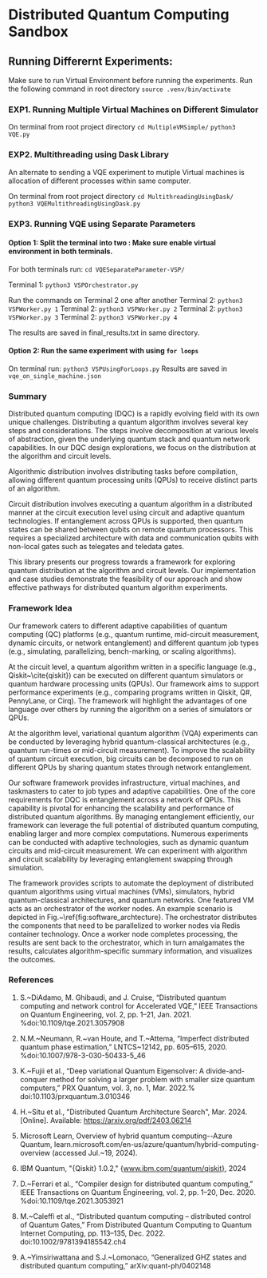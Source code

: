 # Distributed Quantum Computing Sandbox


## Running Differernt Experiments:

Make sure to run Virtual Environment before running the experiments. Run the following command in root directory
`source .venv/bin/activate`

### EXP1. Running Multiple Virtual Machines on Different Simulator

On terminal from root project directory 
`cd MultipleVMSimple/`
`python3 VQE.py`

### EXP2. Multithreading using Dask Library
An alternate to sending a VQE experiment to mutiple Virtual machines is allocation of different processes within same computer. 

On terminal from root project directory 
`cd MultithreadingUsingDask/`
`python3 VQEMultithreadingUsingDask.py`

### EXP3. Running VQE using Separate Parameters

#### Option 1: Split the terminal into two : Make sure enable virtual environment in both terminals. 

For both terminals run:
`cd VQESeparateParameter-VSP/`

Terminal 1: `python3 VSPOrchestrator.py`

Run the commands on Terminal 2 one after another
Terminal 2: `python3 VSPWorker.py 1`
Terminal 2: `python3 VSPWorker.py 2`
Terminal 2: `python3 VSPWorker.py 3`
Terminal 2: `python3 VSPWorker.py 4`

The results are saved in final_results.txt in same directory. 

#### Option 2: Run the same experiment with using `for loops`
On terminal run: `python3 VSPUsingForLoops.py`
Results are saved in `vqe_on_single_machine.json`


### Summary

Distributed quantum computing (DQC) is a rapidly evolving field with its own unique challenges. Distributing a quantum algorithm involves several key steps and considerations. The steps involve decomposition at various levels of abstraction, given the underlying quantum stack and quantum network capabilities. In our DQC design explorations, we focus on the distribution at the algorithm and circuit levels. 


Algorithmic distribution involves distributing tasks before compilation, allowing different quantum processing units (QPUs) to receive distinct parts of an algorithm. 


Circuit distribution involves executing a quantum algorithm in a distributed manner at the circuit execution level using circuit and adaptive quantum technologies. If entanglement across QPUs is supported, then quantum states can be shared between qubits on remote quantum processors. This requires a specialized architecture with data and communication qubits with non-local gates such as telegates and teledata gates.

This library presents our progress towards a framework for exploring quantum distribution at the algorithm and circuit levels. Our implementation and case studies demonstrate the feasibility of our approach and show effective pathways for distributed quantum algorithm experiments.

### Framework Idea

Our framework caters to different adaptive capabilities of quantum computing (QC) platforms (e.g., quantum runtime, mid-circuit measurement, dynamic circuits, or network entanglement) and different quantum job types (e.g., simulating, parallelizing, bench-marking, or scaling algorithms).

At the circuit level, a quantum algorithm written in a specific language (e.g., Qiskit~\cite{qiskit}) can be executed on different quantum simulators or quantum hardware processing units (QPUs). Our framework aims to support performance experiments (e.g., comparing programs written in Qiskit, Q#, PennyLane, or Cirq). The framework will highlight the advantages of one language over others by running the algorithm on a series of simulators or QPUs.

At the algorithm level, variational quantum algorithm (VQA) experiments can be conducted by leveraging hybrid quantum-classical architectures (e.g., quantum run-times or mid-circuit measurement). To improve the scalability of quantum circuit execution, big circuits can be decomposed to run on different QPUs by sharing quantum states through network entanglement. 

Our software framework provides infrastructure, virtual machines, and taskmasters to cater to job types and adaptive capabilities. One of the core requirements for DQC is entanglement across a network of QPUs. This capability is pivotal for enhancing the scalability and performance of distributed quantum algorithms. By managing entanglement efficiently, our framework can leverage the full potential of distributed quantum computing, enabling larger and more complex computations. Numerous experiments can be conducted with adaptive technologies, such as dynamic quantum circuits and mid-circuit measurement. We can experiment with algorithm and circuit scalability by leveraging entanglement swapping through simulation.

The framework provides scripts to automate the deployment of distributed quantum algorithms using virtual machines (VMs), simulators, hybrid quantum-classical architectures, and quantum networks. One featured VM acts as an orchestrator of the worker nodes. An example scenario is depicted in Fig.~\ref{fig:software_archtecture}. The orchestrator distributes the components that need to be parallelized to worker nodes via Redis container technology. Once a worker node completes processing, the results are sent back to the orchestrator, which in turn amalgamates the results, calculates algorithm-specific summary information, and visualizes the outcomes.


### References
1. S.~DiAdamo, M. Ghibaudi, and J. Cruise, “Distributed quantum computing and network control for Accelerated VQE,” IEEE Transactions on Quantum Engineering, vol. 2, pp. 1–21, Jan. 2021. %doi:10.1109/tqe.2021.3057908 


2. N.M.~Neumann, R.~van Houte, and T.~Attema, “Imperfect distributed quantum phase estimation,” LNTCS~12142, pp. 605–615, 2020. %doi:10.1007/978-3-030-50433-5\_46

3. K.~Fujii et al., “Deep variational Quantum Eigensolver: A divide-and-conquer method for solving a larger problem with smaller size quantum computers,” PRX Quantum, vol. 3, no. 1, Mar. 2022.% doi:10.1103/prxquantum.3.010346 

4. H.~Situ et al., "Distributed Quantum Architecture Search", Mar. 2024. [Online]. Available: https://arxiv.org/pdf/2403.06214

5. Microsoft Learn, Overview of hybrid quantum computing--Azure Quantum, learn.microsoft.com/en-us/azure/quantum/hybrid-computing-overview (accessed Jul.~19, 2024).

6. IBM Quantum, "{Qiskit} 1.0.2," {www.ibm.com/quantum/qiskit}, 2024

7. D.~Ferrari et al., “Compiler design for distributed quantum computing,” IEEE Transactions on Quantum Engineering, vol. 2, pp. 1–20, Dec. 2020. %doi:10.1109/tqe.2021.3053921  

8. M.~Caleffi et al., “Distributed quantum computing – distributed control of Quantum Gates,” From Distributed Quantum Computing to Quantum Internet Computing, pp. 113–135, Dec. 2022. doi:10.1002/9781394185542.ch4 

9. A.~Yimsiriwattana and S.J.~Lomonaco, “Generalized GHZ states and distributed quantum computing,” arXiv:quant-ph/0402148